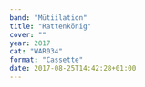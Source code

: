 ```yaml
---
band: "Mütiilation"
title: "Rattenkönig"
cover: ""
year: 2017
cat: "WAR034"
format: "Cassette"
date: 2017-08-25T14:42:28+01:00
---
```

